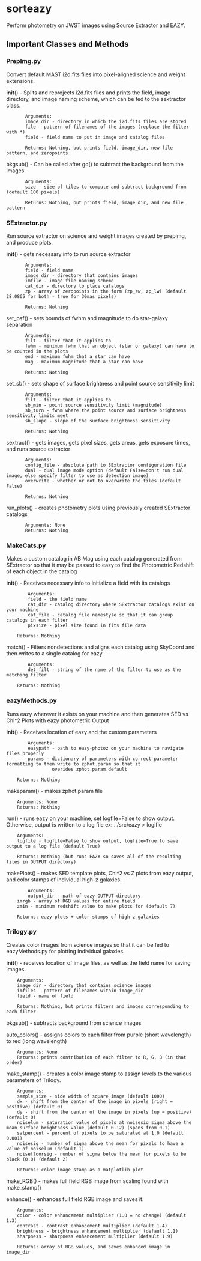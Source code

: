 # sorteazy
Perform photometry on JWST images using Source Extractor and EAZY.

## Important Classes and Methods

### PrepImg.py

Convert default MAST i2d.fits files into pixel-aligned science and weight extensions.

__init__() - Splits and reprojects i2d.fits files and prints the field, image directory, and image naming scheme, which can be fed to the sextractor class.

           Arguments: 
           image_dir - directory in which the i2d.fits files are stored
           file - pattern of filenames of the images (replace the filter with *)        
           field - field name to put in image and catalog files

           Returns: Nothing, but prints field, image_dir, new file pattern, and zeropoints


bkgsub() - Can be called after go() to subtract the background from the images.

           Arguments: 
           size - size of tiles to compute and subtract background from (default 100 pixels)

           Returns: Nothing, but prints field, image_dir, and new file pattern


### SExtractor.py

Run source extractor on science and weight images created by prepimg, and produce plots.

__init__() - gets necessary info to run source extractor

           Arguments: 
           field - field name
           image_dir - directory that contains images
           imfile - image file naming scheme
           cat_dir - directory to place catalogs
           zp - array of zeropoints in the form (zp_sw, zp_lw) (default 28.0865 for both - true for 30mas pixels)

           Returns: Nothing

set_psf() - sets bounds of fwhm and magnitude to do star-galaxy separation

           Arguments: 
           filt - filter that it applies to
           fwhm - minimum fwhm that an object (star or galaxy) can have to be counted in the plots
           end - maximum fwhm that a star can have
           mag - maximum magnitude that a star can have

           Returns: Nothing

set_sb() - sets shape of surface brightness and point source sensitivity limit

           Arguments: 
           filt - filter that it applies to
           sb_min - point source sensitivity limit (magnitude)
           sb_turn - fwhm where the point source and surface brightness sensitivity limits meet
           sb_slope - slope of the surface brightness sensitivity

           Returns: Nothing

sextract() - gets images, gets pixel sizes, gets areas, gets exposure times, and runs source extractor

           Arguments: 
           config_file - absolute path to SExtractor configuration file
           dual - dual image mode option (default False=don't run dual image, else specify filter to use as detection image)
           overwrite - whether or not to overwrite the files (default False)

           Returns: Nothing

run_plots() - creates photometry plots using previously created SExtractor catalogs

           Arguments: None
           Returns: Nothing
           

### MakeCats.py

Makes a custom catalog in AB Mag using each catalog generated from SExtractor so that it may be passed to eazy to find the Photometric Redshift of each object in the catalog

__init__() - Receives necessary info to initialize a field with its catalogs
            
            Arguments:
            field - the field name
            cat_dir - catalog directory where SExtractor catalogs exist on your machine
            cat_file - catalog file namestyle so that it can group catalogs in each filter
            pixsize - pixel size found in fits file data

	    Returns: Nothing

match() - Filters nondetections and aligns each catalog using SkyCoord and then writes to a single catalog for eazy

            Arguments:
            det_filt - string of the name of the filter to use as the matching filter

	    Returns: Nothing


### eazyMethods.py

Runs eazy wherever it exists on your machine and then generates SED vs Chi^2 Plots with eazy photometric Output

__init__() - Receives location of eazy and the custom parameters 

            Arguments:
            eazypath - path to eazy-photoz on your machine to navigate files properly
            params - dictionary of parameters with correct parameter formatting to then write to zphot.param so that it  
                     overides zphot.param.default

	    Returns: Nothing

makeparam() - makes zphot.param file 

	    Arguments: None
	    Returns: Nothing

run() - runs eazy on your machine, set logfile=False to show output. Otherwise, output is written to a log file 
        ex: ../src/eazy > logifle

	    Arguments: 
	    logfile - logfile=False to show output, logfile=True to save output to a log file (default True)

	    Returns: Nothing (but runs EAZY so saves all of the resulting files in OUTPUT directory)

makePlots() - makes SED template plots, Chi^2 vs Z plots from eazy output, and color stamps of individual high-z galaxies. 

            Arguments:
            output_dir - path of eazy OUTPUT directory
	    imrgb - array of RGB values for entire field
	    zmin - minimum redshift value to make plots for (default 7)

	    Returns: eazy plots + color stamps of high-z galaxies


### Trilogy.py

Creates color images from science images so that it can be fed to eazyMethods.py for plotting individual galaxies.

__init__() - receives location of image files, as well as the field name for saving images.

	    Arguments:
	    image_dir - directory that contains science images
	    imfiles - pattern of filenames within image_dir
	    field - name of field

	    Returns: Nothing, but prints filters and images corresponding to each filter

bkgsub() - subtracts background from science images

auto_colors() - assigns colors to each filter from purple (short wavelength) to red (long wavelength)

	    Arguments: None
	    Returns: prints contribution of each filter to R, G, B (in that order)

make_stamp() - creates a color image stamp to assign levels to the various parameters of Trilogy.

	    Arguments:
	    sample_size - side width of square image (default 1000)
	    dx - shift from the center of the image in pixels (right = positive) (default 0)
	    dy - shift from the center of the image in pixels (up = positive) (default 0)
	    noiselum - saturation value of pixels at noisesig sigma above the mean surface brightness value (default 0.12) (spans from 0-1)
	    satpercent - percent of pixels to be saturated at 1.0 (default 0.001)
 	    noisesig - number of sigma above the mean for pixels to have a value of noiselum (default 1)
	    noisefloorsig - number of sigma below the mean for pixels to be black (0.0) (default 2)
	    
	    Returns: color image stamp as a matplotlib plot

make_RGB() - makes full field RGB image from scaling found with make_stamp()

enhance() - enhances full field RGB image and saves it.

	    Arguments:
	    color - color enhancement multiplier (1.0 = no change) (default 1.3)
	    contrast - contrast enhancement multiplier (default 1.4)
	    brightness - brightness enhancement multiplier (default 1.1)
	    sharpness - sharpness enhancement multiplier (default 1.9)

	    Returns: array of RGB values, and saves enhanced image in image_dir
		    